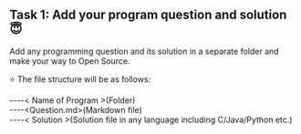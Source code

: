 ## Task 1: Add your program question and solution :innocent:
Add any programming question and its solution in a separate folder and make your way to Open Source.

:star: The file structure will be as follows:

----< Name of Program >(Folder)   
  ----<Question.md>(Markdown file)  
  ----< Solution >(Solution file in any language including C/Java/Python etc.)  
